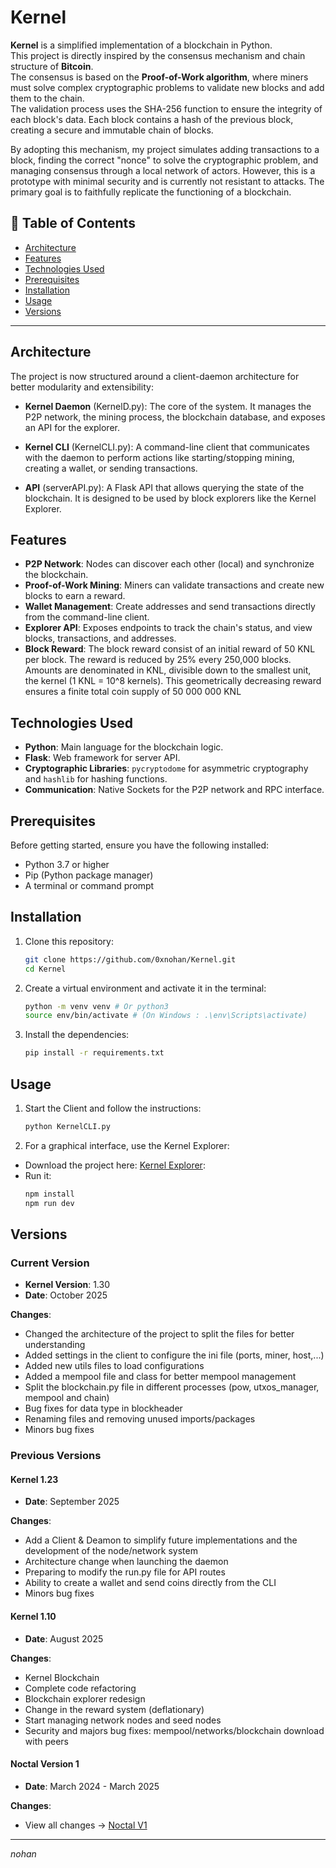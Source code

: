 # Kernel

**Kernel** is a simplified implementation of a blockchain in Python.  
This project is directly inspired by the consensus mechanism and chain structure of **Bitcoin**.  
The consensus is based on the **Proof-of-Work algorithm**, where miners must solve complex cryptographic problems to validate new blocks and add them to the chain.  
The validation process uses the SHA-256 function to ensure the integrity of each block's data. Each block contains a hash of the previous block, creating a secure and immutable chain of blocks.

By adopting this mechanism, my project simulates adding transactions to a block, finding the correct "nonce" to solve the cryptographic problem, and managing consensus through a local network of actors. However, this is a prototype with minimal security and is currently not resistant to attacks. The primary goal is to faithfully replicate the functioning of a blockchain.

## 📝 Table of Contents

- [Architecture](#architecture)
- [Features](#features)
- [Technologies Used](#technologies-used)
- [Prerequisites](#prerequisites)
- [Installation](#installation)
- [Usage](#usage)
- [Versions](#versions)

---
## Architecture

The project is now structured around a client-daemon architecture for better modularity and extensibility:

- **Kernel Daemon** (KernelD.py): The core of the system. It manages the P2P network, the mining process, the blockchain database, and exposes an API for the explorer.

- **Kernel CLI** (KernelCLI.py): A command-line client that communicates with the daemon to perform actions like starting/stopping mining, creating a wallet, or sending transactions.

- **API** (serverAPI.py): A Flask API that allows querying the state of the blockchain. It is designed to be used by block explorers like the Kernel Explorer.

## Features

- **P2P Network**: Nodes can discover each other (local) and synchronize the blockchain.
- **Proof-of-Work Mining**: Miners can validate transactions and create new blocks to earn a reward.
- **Wallet Management**: Create addresses and send transactions directly from the command-line client.
- **Explorer API**: Exposes endpoints to track the chain's status, and view blocks, transactions, and addresses.
- **Block Reward**: The block reward consist of an initial reward of 50 KNL per block. The reward is reduced by 25% every 250,000 blocks.
  Amounts are denominated in KNL, divisible down to the smallest unit, the kernel (1 KNL = 10^8 kernels).
  This geometrically decreasing reward ensures a finite total coin supply of 50 000 000 KNL
  
## Technologies Used

- **Python**: Main language for the blockchain logic.
- **Flask**: Web framework for server API.
- **Cryptographic Libraries**: `pycryptodome` for asymmetric cryptography and `hashlib` for hashing functions.
- **Communication**: Native Sockets for the P2P network and RPC interface.

## Prerequisites

Before getting started, ensure you have the following installed:

- Python 3.7 or higher
- Pip (Python package manager)
- A terminal or command prompt

## Installation

1. Clone this repository:
   ```bash
   git clone https://github.com/0xnohan/Kernel.git
   cd Kernel

2. Create a virtual environment and activate it in the terminal:
   ```bash
   python -m venv venv # Or python3
   source env/bin/activate # (On Windows : .\env\Scripts\activate)

3. Install the dependencies:
   ```bash
   pip install -r requirements.txt

## Usage
    
 1. Start the Client and follow the instructions:
    ```bash
    python KernelCLI.py

 2. For a graphical interface, use the Kernel Explorer:
  - Download the project here: [Kernel Explorer](https://github.com/0xnohan/KernelExplorer):
  - Run it:
    ```bash
    npm install
    npm run dev

## Versions

### Current Version

- **Kernel Version**: 1.30
- **Date**: October 2025

**Changes**:
- Changed the architecture of the project to split the files for better understanding
- Added settings in the client to configure the ini file (ports, miner, host,...)
- Added new utils files to load configurations
- Added a mempool file and class for better mempool management
- Split the blockchain.py file in different processes (pow, utxos_manager, mempool and chain)
- Bug fixes for data type in blockheader
- Renaming files and removing unused imports/packages
- Minors bug fixes

### Previous Versions


#### Kernel 1.23
- **Date**: September 2025

**Changes**:
- Add a Client & Deamon to simplify future implementations and the development of the node/network system
- Architecture change when launching the daemon
- Preparing to modify the run.py file for API routes
- Ability to create a wallet and send coins directly from the CLI
- Minors bug fixes

#### Kernel 1.10
- **Date**: August 2025

**Changes**:
- Kernel Blockchain
- Complete code refactoring
- Blockchain explorer redesign
- Change in the reward system (deflationary)
- Start managing network nodes and seed nodes
- Security and majors bug fixes: mempool/networks/blockchain download with peers


#### Noctal Version 1 
- **Date**: March 2024 - March 2025

**Changes**:

- View all changes -> [Noctal V1](https://github.com/0xnohan/Noctal)

---

*nohan*

